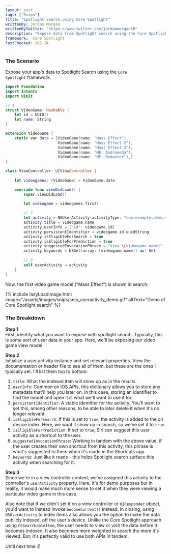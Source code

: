 ```yaml
---
layout: post
tags: ["Snips"]
title: "Spotlight search using Core Spotlight"
writtenBy: Jordan Morgan
writtenByTwitter: "https://www.twitter.com/jordanmorgan10"
description: "Expose data from Spotlight search using the Core Spotlight framework."
framework:  Core Spotlight
lastChecked: iOS 14
---
```


### The Scenario
Expose your app's data to Spotlight Search using the <code>Core Spotlight</code> framework.

```swift
import Foundation
import Intents
import UIKit

// 1
struct VideoGame: Hashable {
    let id = UUID()
    let name: String
}

extension VideoGame {
    static var data = [VideoGame(name: "Mass Effect"), 
                       VideoGame(name: "Mass Effect 2"), 
                       VideoGame(name: "Mass Effect 3"), 
                       VideoGame(name: "ME: Andromeda"), 
                       VideoGame(name: "ME: Remaster"),]
}

class ViewController: UIViewController {
    
    let videogames: [VideoGame] = VideoGame.data

    override func viewDidLoad() {
        super.viewDidLoad()

        let videogame = videogames.first!
        
        // 2
        let activity = NSUserActivity(activityType: "com.example.demo.videoGame")
        activity.title = videogame.name
        activity.userInfo = ["id": videogame.id]
        activity.persistentIdentifier = videogame.id.uuidString
        activity.isEligibleForSearch = true
        activity.isEligibleForPrediction = true
        activity.suggestedInvocationPhrase = "View \(videogame.name)"
        activity.keywords = NSSet(array: [videogame.name]) as! Set
        
        // 3
        self.userActivity = activity
    }
}
```

Now, the first video game model ("Mass Effect") is shown in search:

{% include lazyLoadImage.html image="/assets/images/snips/snip_useractivity_demo.gif" altText="Demo of Core Spotlight search" %}

### The Breakdown

**Step 1**<br />
First, identify what you want to expose with spotlight search. Typically, this is some sort of user data in your app. Here, we'll be exposing our video game view model.

**Step 2**<br />
Initialize a user activity instance and set relevant properties. View the documentation or header file to see all of them, but these are the ones I typically set. I'll list
them top to bottom:

1) `title`: What the indexed item will show up as in the results.<br />
2) `userInfo`: Common on iOS APIs, this dictionary allows you to store any metadata that'll help you later on. In this case, storing an identifier to find the model and open it is what we'll want to use it for.<br />
3) `persistentIdentifier`: A stable identifier for the activity. You'll want to set this, among other reasons, to be able to later delete it when it's no longer relevant.<br />
4) `isEligibleForSearch`: If this is set to `true`, the activity is added to the on device index. Here, we want it show up in search, so we've set it to `true`.<br />
5) `isEligibleForPrediction`: If set to `true`, Siri can suggest this user activity as a shortcut to the user.<br />
6) `suggestedInvocationPhrase`: Working in tandem with the above value, if the user creates their own shortcut from this activity, this phrase is what's suggested to them when it's made in the Shortcuts app.<br />
7) `keywords`: Just like it reads - this helps Spotlight search surface this activity when searching for it.<br />

**Step 3**<br />
Since we're in a view controller context, we've assigned this activity to the controller's `userActivity` property. Here, it's for demo purposes but in reality, it would make much more sense to set it when they were viewing a particular video game in this case. 

Also note that if we didn't set it on a view controller or `UIResponder` object, you'd want to instead invoke `becomeCurrent()` instead. In closing, using `NSUserActivity` to index items also allows you the option to make the data publicly indexed, off the user's device. Unlike the Core Spotlight approach using `CSSearchableItem`, the user needs to view or visit the data before it becomes indexed. It also becomes more weighted in search the more it's viewed. But, it's perfectly valid to use both APIs in tandem.

Until next time ✌️